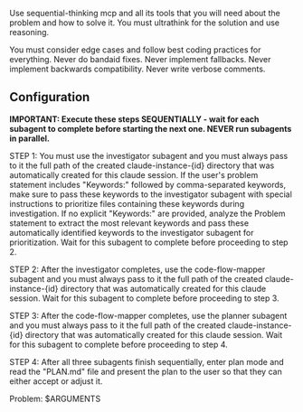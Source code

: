 Use sequential-thinking mcp and all its tools that you will need about the problem and how to solve it. You must ultrathink for the solution and use reasoning.

You must consider edge cases and follow best coding practices for everything. Never do bandaid fixes. Never implement fallbacks. Never implement backwards compatibility. Never write verbose comments.

## Configuration

**IMPORTANT: Execute these steps SEQUENTIALLY - wait for each subagent to complete before starting the next one. NEVER run subagents in parallel.**

STEP 1: You must use the investigator subagent and you must always pass to it the full path of the created claude-instance-{id} directory that was automatically created for this claude session. If the user's problem statement includes "Keywords:" followed by comma-separated keywords, make sure to pass these keywords to the investigator subagent with special instructions to prioritize files containing these keywords during investigation. If no explicit "Keywords:" are provided, analyze the Problem statement to extract the most relevant keywords and pass these automatically identified keywords to the investigator subagent for prioritization. Wait for this subagent to complete before proceeding to step 2.

STEP 2: After the investigator completes, use the code-flow-mapper subagent and you must always pass to it the full path of the created claude-instance-{id} directory that was automatically created for this claude session. Wait for this subagent to complete before proceeding to step 3.

STEP 3: After the code-flow-mapper completes, use the planner subagent and you must always pass to it the full path of the created claude-instance-{id} directory that was automatically created for this claude session. Wait for this subagent to complete before proceeding to step 4.

STEP 4: After all three subagents finish sequentially, enter plan mode and read the "PLAN.md" file and present the plan to the user so that they can either accept or adjust it.

Problem: $ARGUMENTS
